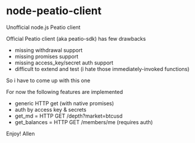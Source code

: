 # node-peatio-client
Unofficial node.js Peatio client

Official Peatio client (aka peatio-sdk) has few drawbacks
- missing withdrawal support
- missing promises support
- missing access_key/secret auth support
- difficult to extend and test (i hate those immediately-invoked functions)

So i have to come up with this one

For now the following features are implemented
- generic HTTP get (with native promises)
- auth by access key & secrets
- get_md = HTTP GET /depth?market=btcusd
- get_balances = HTTP GET /members/me (requires auth)

Enjoy! Allen